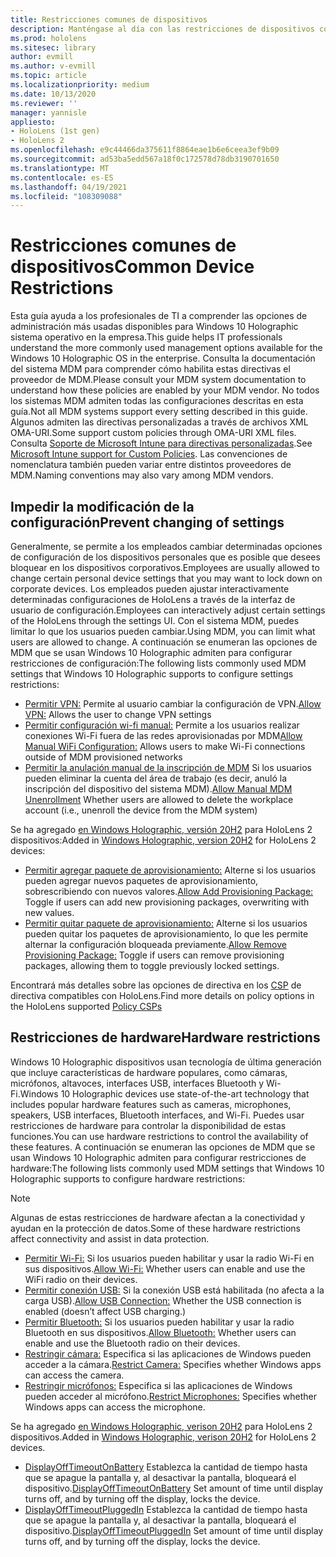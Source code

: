 ```yaml
---
title: Restricciones comunes de dispositivos
description: Manténgase al día con las restricciones de dispositivos comunes y la configuración del dispositivo de realidad mixta de HoloLens.
ms.prod: hololens
ms.sitesec: library
author: evmill
ms.author: v-evmill
ms.topic: article
ms.localizationpriority: medium
ms.date: 10/13/2020
ms.reviewer: ''
manager: yannisle
appliesto:
- HoloLens (1st gen)
- HoloLens 2
ms.openlocfilehash: e9c44466da375611f8864eae1b6e6ceea3ef9b09
ms.sourcegitcommit: ad53ba5edd567a18f0c172578d78db3190701650
ms.translationtype: MT
ms.contentlocale: es-ES
ms.lasthandoff: 04/19/2021
ms.locfileid: "108309088"
---
```

# <a name="common-device-restrictions"></a><span data-ttu-id="b1e1b-103">Restricciones comunes de dispositivos</span><span class="sxs-lookup"><span data-stu-id="b1e1b-103">Common Device Restrictions</span></span> 

<span data-ttu-id="b1e1b-104">Esta guía ayuda a los profesionales de TI a comprender las opciones de administración más usadas disponibles para Windows 10 Holographic sistema operativo en la empresa.</span><span class="sxs-lookup"><span data-stu-id="b1e1b-104">This guide helps IT professionals understand the more commonly used management options available for the Windows 10 Holographic OS in the enterprise.</span></span> <span data-ttu-id="b1e1b-105">Consulta la documentación del sistema MDM para comprender cómo habilita estas directivas el proveedor de MDM.</span><span class="sxs-lookup"><span data-stu-id="b1e1b-105">Please consult your MDM system documentation to understand how these policies are enabled by your MDM vendor.</span></span> <span data-ttu-id="b1e1b-106">No todos los sistemas MDM admiten todas las configuraciones descritas en esta guía.</span><span class="sxs-lookup"><span data-stu-id="b1e1b-106">Not all MDM systems support every setting described in this guide.</span></span> <span data-ttu-id="b1e1b-107">Algunos admiten las directivas personalizadas a través de archivos XML OMA-URI.</span><span class="sxs-lookup"><span data-stu-id="b1e1b-107">Some support custom policies through OMA-URI XML files.</span></span> <span data-ttu-id="b1e1b-108">Consulta [Soporte de Microsoft Intune para directivas personalizadas](https://docs.microsoft.com/mem/intune/configuration/custom-settings-windows-10).</span><span class="sxs-lookup"><span data-stu-id="b1e1b-108">See [Microsoft Intune support for Custom Policies](https://docs.microsoft.com/mem/intune/configuration/custom-settings-windows-10).</span></span> <span data-ttu-id="b1e1b-109">Las convenciones de nomenclatura también pueden variar entre distintos proveedores de MDM.</span><span class="sxs-lookup"><span data-stu-id="b1e1b-109">Naming conventions may also vary among MDM vendors.</span></span>

## <a name="prevent-changing-of-settings"></a><span data-ttu-id="b1e1b-110">Impedir la modificación de la configuración</span><span class="sxs-lookup"><span data-stu-id="b1e1b-110">Prevent changing of settings</span></span>
<span data-ttu-id="b1e1b-111">Generalmente, se permite a los empleados cambiar determinadas opciones de configuración de los dispositivos personales que es posible que desees bloquear en los dispositivos corporativos.</span><span class="sxs-lookup"><span data-stu-id="b1e1b-111">Employees are usually allowed to change certain personal device settings that you may want to lock down on corporate devices.</span></span> <span data-ttu-id="b1e1b-112">Los empleados pueden ajustar interactivamente determinadas configuraciones de HoloLens a través de la interfaz de usuario de configuración.</span><span class="sxs-lookup"><span data-stu-id="b1e1b-112">Employees can interactively adjust certain settings of the HoloLens through the settings UI.</span></span> <span data-ttu-id="b1e1b-113">Con el sistema MDM, puedes limitar lo que los usuarios pueden cambiar.</span><span class="sxs-lookup"><span data-stu-id="b1e1b-113">Using MDM, you can limit what users are allowed to change.</span></span> <span data-ttu-id="b1e1b-114">A continuación se enumeran las opciones de MDM que se usan Windows 10 Holographic admiten para configurar restricciones de configuración:</span><span class="sxs-lookup"><span data-stu-id="b1e1b-114">The following lists commonly used MDM settings that Windows 10 Holographic supports to configure settings restrictions:</span></span>
-   <span data-ttu-id="b1e1b-115">[Permitir VPN:](https://docs.microsoft.com/windows/client-management/mdm/policy-csp-settings#settings-allowvpn) Permite al usuario cambiar la configuración de VPN.</span><span class="sxs-lookup"><span data-stu-id="b1e1b-115">[Allow VPN:](https://docs.microsoft.com/windows/client-management/mdm/policy-csp-settings#settings-allowvpn) Allows the user to change VPN settings</span></span>
-   <span data-ttu-id="b1e1b-116">[Permitir configuración wi-fi manual:](https://docs.microsoft.com/windows/client-management/mdm/policy-csp-wifi#wifi-allowmanualwificonfiguration) Permite a los usuarios realizar conexiones Wi-Fi fuera de las redes aprovisionadas por MDM</span><span class="sxs-lookup"><span data-stu-id="b1e1b-116">[Allow Manual WiFi Configuration:](https://docs.microsoft.com/windows/client-management/mdm/policy-csp-wifi#wifi-allowmanualwificonfiguration) Allows users to make Wi-Fi connections outside of MDM provisioned networks</span></span>
-   <span data-ttu-id="b1e1b-117">[Permitir la anulación manual de la inscripción de MDM](https://docs.microsoft.com/windows/client-management/mdm/policy-csp-experience#experience-allowmanualmdmunenrollment) Si los usuarios pueden eliminar la cuenta del área de trabajo (es decir, anuló la inscripción del dispositivo del sistema MDM).</span><span class="sxs-lookup"><span data-stu-id="b1e1b-117">[Allow Manual MDM Unenrollment](https://docs.microsoft.com/windows/client-management/mdm/policy-csp-experience#experience-allowmanualmdmunenrollment) Whether users are allowed to delete the workplace account (i.e., unenroll the device from the MDM system)</span></span>

<span data-ttu-id="b1e1b-118">Se ha agregado [en Windows Holographic, versión 20H2](hololens-release-notes.md#windows-holographic-version-20h2) para HoloLens 2 dispositivos:</span><span class="sxs-lookup"><span data-stu-id="b1e1b-118">Added in [Windows Holographic, version 20H2](hololens-release-notes.md#windows-holographic-version-20h2) for HoloLens 2 devices:</span></span>
- <span data-ttu-id="b1e1b-119">[Permitir agregar paquete de aprovisionamiento:](https://docs.microsoft.com/windows/client-management/mdm/policy-csp-security#security-allowaddprovisioningpackage) Alterne si los usuarios pueden agregar nuevos paquetes de aprovisionamiento, sobrescribiendo con nuevos valores.</span><span class="sxs-lookup"><span data-stu-id="b1e1b-119">[Allow Add Provisioning Package:](https://docs.microsoft.com/windows/client-management/mdm/policy-csp-security#security-allowaddprovisioningpackage) Toggle if users can add new provisioning packages, overwriting with new values.</span></span>
- <span data-ttu-id="b1e1b-120">[Permitir quitar paquete de aprovisionamiento:](https://docs.microsoft.com/windows/client-management/mdm/policy-csp-security#security-allowremoveprovisioningpackage) Alterne si los usuarios pueden quitar los paquetes de aprovisionamiento, lo que les permite alternar la configuración bloqueada previamente.</span><span class="sxs-lookup"><span data-stu-id="b1e1b-120">[Allow Remove Provisioning Package:](https://docs.microsoft.com/windows/client-management/mdm/policy-csp-security#security-allowremoveprovisioningpackage) Toggle if users can remove provisioning packages, allowing them to toggle previously locked settings.</span></span>

<span data-ttu-id="b1e1b-121">Encontrará más detalles sobre las opciones de directiva en los [CSP](https://docs.microsoft.com/windows/client-management/mdm/policy-csps-supported-by-hololens2) de directiva compatibles con HoloLens.</span><span class="sxs-lookup"><span data-stu-id="b1e1b-121">Find more details on policy options in the HoloLens supported [Policy CSPs](https://docs.microsoft.com/windows/client-management/mdm/policy-csps-supported-by-hololens2)</span></span>

## <a name="hardware-restrictions"></a><span data-ttu-id="b1e1b-122">Restricciones de hardware</span><span class="sxs-lookup"><span data-stu-id="b1e1b-122">Hardware restrictions</span></span>
<span data-ttu-id="b1e1b-123">Windows 10 Holographic dispositivos usan tecnología de última generación que incluye características de hardware populares, como cámaras, micrófonos, altavoces, interfaces USB, interfaces Bluetooth y Wi-Fi.</span><span class="sxs-lookup"><span data-stu-id="b1e1b-123">Windows 10 Holographic devices use state-of-the-art technology that includes popular hardware features such as cameras, microphones, speakers, USB interfaces, Bluetooth interfaces, and Wi-Fi.</span></span> <span data-ttu-id="b1e1b-124">Puedes usar restricciones de hardware para controlar la disponibilidad de estas funciones.</span><span class="sxs-lookup"><span data-stu-id="b1e1b-124">You can use hardware restrictions to control the availability of these features.</span></span>
<span data-ttu-id="b1e1b-125">A continuación se enumeran las opciones de MDM que se usan Windows 10 Holographic admiten para configurar restricciones de hardware:</span><span class="sxs-lookup"><span data-stu-id="b1e1b-125">The following lists commonly used MDM settings that Windows 10 Holographic supports to configure hardware restrictions:</span></span>

> [!NOTE]
> <span data-ttu-id="b1e1b-126">Algunas de estas restricciones de hardware afectan a la conectividad y ayudan en la protección de datos.</span><span class="sxs-lookup"><span data-stu-id="b1e1b-126">Some of these hardware restrictions affect connectivity and assist in data protection.</span></span>

-   <span data-ttu-id="b1e1b-127">[Permitir Wi-Fi:](https://docs.microsoft.com/windows/client-management/mdm/policy-csp-wifi#wifi-allowwifi) Si los usuarios pueden habilitar y usar la radio Wi-Fi en sus dispositivos.</span><span class="sxs-lookup"><span data-stu-id="b1e1b-127">[Allow Wi-Fi:](https://docs.microsoft.com/windows/client-management/mdm/policy-csp-wifi#wifi-allowwifi) Whether users can enable and use the WiFi radio on their devices.</span></span>
-   <span data-ttu-id="b1e1b-128">[Permitir conexión USB:](https://docs.microsoft.com/windows/client-management/mdm/policy-csp-connectivity#connectivity-allowusbconnection) Si la conexión USB está habilitada (no afecta a la carga USB).</span><span class="sxs-lookup"><span data-stu-id="b1e1b-128">[Allow USB Connection:](https://docs.microsoft.com/windows/client-management/mdm/policy-csp-connectivity#connectivity-allowusbconnection) Whether the USB connection is enabled (doesn’t affect USB charging.)</span></span>
-   <span data-ttu-id="b1e1b-129">[Permitir Bluetooth:](https://docs.microsoft.com/windows/client-management/mdm/policy-csp-connectivity#connectivity-allowbluetooth) Si los usuarios pueden habilitar y usar la radio Bluetooth en sus dispositivos.</span><span class="sxs-lookup"><span data-stu-id="b1e1b-129">[Allow Bluetooth:](https://docs.microsoft.com/windows/client-management/mdm/policy-csp-connectivity#connectivity-allowbluetooth) Whether users can enable and use the Bluetooth radio on their devices.</span></span>
-   <span data-ttu-id="b1e1b-130">[Restringir cámara:](https://docs.microsoft.com/windows/client-management/mdm/policy-csp-privacy#privacy-letappsaccesscamera) Especifica si las aplicaciones de Windows pueden acceder a la cámara.</span><span class="sxs-lookup"><span data-stu-id="b1e1b-130">[Restrict Camera:](https://docs.microsoft.com/windows/client-management/mdm/policy-csp-privacy#privacy-letappsaccesscamera) Specifies whether Windows apps can access the camera.</span></span>
-   <span data-ttu-id="b1e1b-131">[Restringir micrófonos:](https://docs.microsoft.com/windows/client-management/mdm/policy-csp-privacy#privacy-letappsaccessmicrophone) Especifica si las aplicaciones de Windows pueden acceder al micrófono.</span><span class="sxs-lookup"><span data-stu-id="b1e1b-131">[Restrict Microphones:](https://docs.microsoft.com/windows/client-management/mdm/policy-csp-privacy#privacy-letappsaccessmicrophone) Specifies whether Windows apps can access the microphone.</span></span>

<span data-ttu-id="b1e1b-132">Se ha agregado [en Windows Holographic, verison 20H2](hololens-release-notes.md#windows-holographic-version-20h2) para HoloLens 2 dispositivos.</span><span class="sxs-lookup"><span data-stu-id="b1e1b-132">Added in [Windows Holographic, verison 20H2](hololens-release-notes.md#windows-holographic-version-20h2) for HoloLens 2 devices.</span></span> 
- <span data-ttu-id="b1e1b-133">[DisplayOffTimeoutOnBattery](https://docs.microsoft.com/windows/client-management/mdm/policy-csp-power#power-displayofftimeoutonbattery) Establezca la cantidad de tiempo hasta que se apague la pantalla y, al desactivar la pantalla, bloqueará el dispositivo.</span><span class="sxs-lookup"><span data-stu-id="b1e1b-133">[DisplayOffTimeoutOnBattery](https://docs.microsoft.com/windows/client-management/mdm/policy-csp-power#power-displayofftimeoutonbattery) Set amount of time until display turns off, and by turning off the display, locks the device.</span></span> 
- <span data-ttu-id="b1e1b-134">[DisplayOffTimeoutPluggedIn](https://docs.microsoft.com/windows/client-management/mdm/policy-csp-power#power-displayofftimeoutpluggedin) Establezca la cantidad de tiempo hasta que se apague la pantalla y, al desactivar la pantalla, bloqueará el dispositivo.</span><span class="sxs-lookup"><span data-stu-id="b1e1b-134">[DisplayOffTimeoutPluggedIn](https://docs.microsoft.com/windows/client-management/mdm/policy-csp-power#power-displayofftimeoutpluggedin) Set amount of time until display turns off, and by turning off the display, locks the device.</span></span> 
